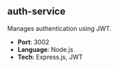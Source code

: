 ## auth-service

Manages authentication using JWT.

- **Port**: 3002
- **Language**: Node.js
- **Tech**: Express.js, JWT
